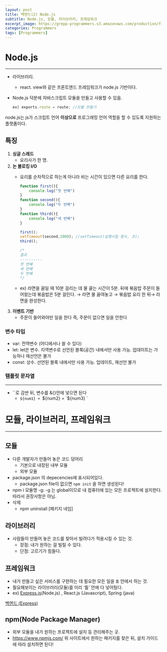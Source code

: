 ```yaml
---
layout: post
title: 백엔드(2) Node.js
subtitle: Node.js, 모듈, 라이브러리, 프레임워크
excerpt_image: https://grepp-programmers.s3.amazonaws.com/production/file_resource/6737/Dev_Thumnail_Web_Full_Stack_4th.png
categories: Programmers
tags: [Programmers]
---
```


# Node.js

---

- 라이브러리.
    - react. view와 같은 프론트엔드 프레임워크가  node.js 기반이다.
- Node.js 덕분에 자바스크립트 모듈을 만들고 사용할 수 있음.
    
    ```jsx
    ex) exports.route = route; //모듈 만들기
    ```
    

node.js는 js가 스크립트 언어 **이상으로** 프로그래밍 언어 역할을 할 수 있도록 지원하는 플랫폼이다. 

## 특징

1. **싱글 스레드**
    - 요리사가 한 명.
2. **논 블로킹 I/O** 
    - 요리를 순차적으로 하는게 아니라  비는 시간이 있으면 다른 요리를 한다.
        
        ```jsx
        function first(){
            console.log("첫 번째")
        }
        function second(){
            console.log("두 번째")
        }
        function third(){
            console.log("세 번째")
        }
        
        first();
        setTimeout(second,2000); //setTimeout(실행시킬 함수, 초);
        third();
        
        /*
        결과
        ----------
        첫 번째
        세 번째 
        두 번째
        */
        ```
        
    - ex) 라면을 끓일 때 10분 걸리는 데 물 끓는 시간이 5분. 뒤에 볶음밥 주문이 들어왔는데 볶음밥은 5분 걸린다. 
    → 라면 물 끓여놓고 → 볶음밥 요리 한 뒤→ 라면을 완성한다.
3. **이벤트 기반**
    - 주문이 들어와야만 일을 한다 즉,  주문이 없으면 일을 안한다

### 변수 타입

- var: 전역변수 (어디에서나 쓸 수 있다)
- let: let은 변수. 지역변수로 선언된 블록(공간) 내에서만 사용 가능.  업데이트는 가능하나 재선언은 불가
- const: 상수. 선언된 블록 내에서만 사용 가능. 업데이트, 재선언 불가

### 템플릿 문자열

---

- ``로 감싼 뒤, 변수를 &{}안에 넣으면 된다
    - `${num1} + `${num2} = `${num3}  `

# 모듈, 라이브러리, 프레임워크

---

## 모듈

- 다른 개발자가 만들어 놓은 코드 덩어리
    - 기본으로 내장된 내부 모듈
    - 외부 모듈
- package.json 의  depecencies에 표시되어있다.
    - package.json file이 없으면 `npm init` 을 하면 생성된다!
- npm i 모듈명  -g: -g 는 global이므로 내 컴퓨터에 있는 모든 프로젝트에 설치한다. 따라서 권장사항은 아님.
- 삭제
    - npm uninstall [패키지 네임]

## 라이브러리

- 사람들이 만들어 놓은 코드를 찾아서 빌려다가 적용시킬 수 있는 것.
    - 장점: 내가 원하는 걸 빌릴 수 있다.
    - 단점: 고르기가 힘들다.

## 프레임워크

- 내가 만들고 싶은 서비스를 구현하는 데 필요한 모든 일을 `틀` 안에서  하는 것.
- 필요해보이는 라이브러리(모듈)를 미리 ‘틀’ 안에 다 넣어뒀다.
- ex) [Express.js](https://www.notion.so/Express-edbcc197383f4878afd3d0b9bd7d127f?pvs=21)(Node.js)  , React.js (Javascript), Spring (java)

[백엔드 (Express)](https://www.notion.so/Express-edbcc197383f4878afd3d0b9bd7d127f?pvs=21)

## npm(Node Package Manager)

- 외부 모듈을 내가 원하는 프로젝트에 설치 등 관리해주는 곳.
- https://www.npmjs.com/
위 사이트에서 원하는 패키지를 찾은 뒤, 설치 가이드에 따라 설치하면 된다!

